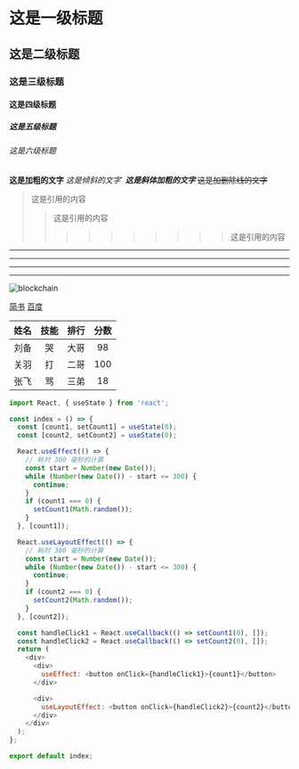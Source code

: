 # 这是一级标题

## 这是二级标题

### 这是三级标题

#### 这是四级标题

##### 这是五级标题

###### 这是六级标题

**这是加粗的文字**
_这是倾斜的文字_`
**_这是斜体加粗的文字_**
~~这是加删除线的文字~~

> 这是引用的内容
>
> > 这是引用的内容
> >
> > > > > > > > > > 这是引用的内容

---

---

---

---

![blockchain](https://ss0.bdstatic.com/70cFvHSh_Q1YnxGkpoWK1HF6hhy/it/u=702257389,1274025419&fm=27&gp=0.jpg '区块链')

[简书](http://jianshu.com)
[百度](http://baidu.com)

| 姓名 | 技能 | 排行 | 分数 |
| :--: | :--: | :--: | :--: |
| 刘备 |  哭  | 大哥 |  98  |
| 关羽 |  打  | 二哥 | 100  |
| 张飞 |  骂  | 三弟 |  18  |

```JavaScript
import React, { useState } from 'react';

const index = () => {
  const [count1, setCount1] = useState(0);
  const [count2, setCount2] = useState(0);

  React.useEffect(() => {
    // 耗时 300 毫秒的计算
    const start = Number(new Date());
    while (Number(new Date()) - start <= 300) {
      continue;
    }
    if (count1 === 0) {
      setCount1(Math.random());
    }
  }, [count1]);

  React.useLayoutEffect(() => {
    // 耗时 300 毫秒的计算
    const start = Number(new Date());
    while (Number(new Date()) - start <= 300) {
      continue;
    }
    if (count2 === 0) {
      setCount2(Math.random());
    }
  }, [count2]);

  const handleClick1 = React.useCallback(() => setCount1(0), []);
  const handleClick2 = React.useCallback(() => setCount2(0), []);
  return (
    <div>
      <div>
        useEffect: <button onClick={handleClick1}>{count1}</button>
      </div>

      <div>
        useLayoutEffect: <button onClick={handleClick2}>{count2}</button>
      </div>
    </div>
  );
};

export default index;

```
